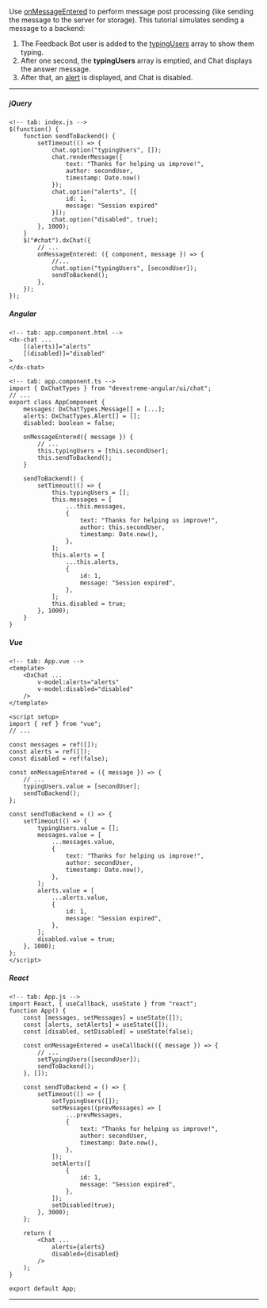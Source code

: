 Use [onMessageEntered](/api-reference/10%20UI%20Components/dxChat/1%20Configuration/onMessageEntered.md '/Documentation/ApiReference/UI_Components/dxChat/Configuration/#onMessageEntered') to perform message post processing (like sending the message to the server for storage). This tutorial simulates sending a message to a backend:

1. The Feedback Bot user is added to the [typingUsers](/api-reference/10%20UI%20Components/dxChat/1%20Configuration/typingUsers.md '/Documentation/ApiReference/UI_Components/dxChat/Configuration/#typingUsers') array to show them typing.
2. After one second, the **typingUsers** array is emptied, and Chat displays the answer message.
3. After that, an [alert](/api-reference/10%20UI%20Components/dxChat/1%20Configuration/alerts.md '/Documentation/ApiReference/UI_Components/dxChat/Configuration/#alerts') is displayed, and Chat is disabled. 

---
##### jQuery

    <!-- tab: index.js -->
    $(function() {
        function sendToBackend() {
            setTimeout(() => {
                chat.option("typingUsers", []);
                chat.renderMessage({
                    text: "Thanks for helping us improve!",
                    author: secondUser,
                    timestamp: Date.now()
                });
                chat.option("alerts", [{
                    id: 1,
                    message: "Session expired"
                }]);
                chat.option("disabled", true);
            }, 1000);
        }
        $("#chat").dxChat({ 
            // ...
            onMessageEntered: ({ component, message }) => {
                //...
                chat.option("typingUsers", [secondUser]);
                sendToBackend();
            },
        });
    });

##### Angular

    <!-- tab: app.component.html -->
    <dx-chat ...
        [(alerts)]="alerts"
        [(disabled)]="disabled"
    >
    </dx-chat>

    <!-- tab: app.component.ts -->
    import { DxChatTypes } from "devextreme-angular/ui/chat";
    // ...
    export class AppComponent {
        messages: DxChatTypes.Message[] = [...];
        alerts: DxChatTypes.Alert[] = [];
        disabled: boolean = false;

        onMessageEntered({ message }) {
            // ...
            this.typingUsers = [this.secondUser];
            this.sendToBackend();
        }

        sendToBackend() {
            setTimeout(() => {
                this.typingUsers = [];
                this.messages = [
                    ...this.messages,
                    {
                        text: "Thanks for helping us improve!",
                        author: this.secondUser,
                        timestamp: Date.now(),
                    },
                ];
                this.alerts = [
                    ...this.alerts,
                    {
                        id: 1,
                        message: "Session expired",
                    },
                ];
                this.disabled = true;
            }, 1000);
        }
    }

##### Vue

    <!-- tab: App.vue -->
    <template>
        <DxChat ...
            v-model:alerts="alerts"
            v-model:disabled="disabled"
        />
    </template>

    <script setup>
    import { ref } from "vue";
    // ...

    const messages = ref([]);
    const alerts = ref([]);
    const disabled = ref(false);

    const onMessageEntered = ({ message }) => {
        // ...
        typingUsers.value = [secondUser];
        sendToBackend();
    };

    const sendToBackend = () => {
        setTimeout(() => {
            typingUsers.value = [];
            messages.value = [
                ...messages.value,
                {
                    text: "Thanks for helping us improve!",
                    author: secondUser,
                    timestamp: Date.now(),
                },
            ];
            alerts.value = [
                ...alerts.value,
                {
                    id: 1,
                    message: "Session expired",
                },
            ];
            disabled.value = true;
        }, 1000);
    };
    </script>

##### React

    <!-- tab: App.js -->
    import React, { useCallback, useState } from "react";
    function App() {
        const [messages, setMessages] = useState([]);
        const [alerts, setAlerts] = useState([]);
        const [disabled, setDisabled] = useState(false);

        const onMessageEntered = useCallback(({ message }) => {
            // ...
            setTypingUsers([secondUser]);
            sendToBackend();
        }, []);

        const sendToBackend = () => {
            setTimeout(() => {
                setTypingUsers([]);
                setMessages((prevMessages) => [
                    ...prevMessages,
                    {
                        text: "Thanks for helping us improve!",
                        author: secondUser,
                        timestamp: Date.now(),
                    },
                ]);
                setAlerts([
                    {
                        id: 1,
                        message: "Session expired",
                    },
                ]);
                setDisabled(true);
            }, 3000);
        };

        return (
            <Chat ...
                alerts={alerts}
                disabled={disabled}
            />
        );
    }

    export default App;

---